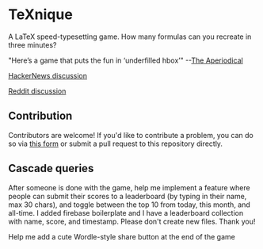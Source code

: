 # TeXnique

A LaTeX speed-typesetting game. How many formulas can you recreate in three minutes?

"Here’s a game that puts the fun in ‘underfilled hbox’" --[The Aperiodical](https://aperiodical.com/2019/09/texnique-a-latex-typesetting-game/)

[HackerNews discussion](https://news.ycombinator.com/item?id=20814774)

[Reddit discussion](https://www.reddit.com/r/math/comments/czwusd/texnique_a_latex_typesetting_game/) 

## Contribution

Contributors are welcome! If you'd like to contribute a problem, you can do so via [this form](https://forms.gle/DXjPeTL5DbJBhKRv8) or submit a pull request to this repository directly.

## Cascade queries
After someone is done with the game, help me implement a feature where people can submit their scores to a leaderboard (by typing in their name, max 30 chars), and toggle between the top 10 from today, this month, and all-time. I added firebase boilerplate and I have a leaderboard collection with name, score, and timestamp. Please don't create new files. Thank you!

Help me add a cute Wordle-style share button at the end of the game
